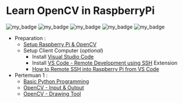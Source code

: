 # Learn OpenCV in RaspberryPi 

![my_badge](https://badgen.net/badge/opencv/4.5.3/green)
![my_badge](https://badgen.net/badge/raspberry-pi/3B/blue)
![my_badge](https://badgen.net/badge/raspberry-pi/3B\+/blue)
![my_badge](https://badgen.net/badge/raspberry-pi/4B/blue)
![my_badge](https://badgen.net/badge/raspberry-pi/CM4/blue)

- Preparation :
  - [Setup Raspberry Pi & OpenCV](https://github.com/Muhammad-Yunus/RaspberryPi-OpenCV-Learn/blob/main/0.%20SETUP.md)
  - Setup Client Computer (*optional*)
     - Install [Visual Studio Code](https://code.visualstudio.com/download)
     - Install [VS Code - Remote Development using SSH](https://code.visualstudio.com/docs/remote/ssh) Extension
     - [How to Remote SSH into Raspberry Pi from VS Code](https://singleboardblog.com/coding-on-raspberry-pi-remotely-with-vscode/)
- Pertemuan 1 : 
  - [Basic Python Programming](https://github.com/Muhammad-Yunus/RaspberryPi-OpenCV-Learn/blob/main/Pertemuan%201/1.%20basic_python.ipynb)
  - [OpenCV - Input & Output](https://github.com/Muhammad-Yunus/RaspberryPi-OpenCV-Learn/blob/main/Pertemuan%201/2.%20opencv_input_output.ipynb)
  - [OpenCV - Drawing Tool](https://github.com/Muhammad-Yunus/RaspberryPi-OpenCV-Learn/blob/main/Pertemuan%201/3.%20opencv_drawing_tool.ipynb)

